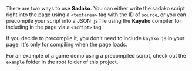 There are two ways to use **Sadako**. You can either write the sadako script right into the page using a `<textarea>` tag with the ID of `source`, or you can precompile your script into a JSON .js file using the **Kayako** compiler for including in the page via a `<script>` tag.

If you decide to precompile it, you don't need to include `kayako.js` in your page. It's only for compiling when the page loads.

For an example of a game demo using a precompiled script, check out the `example` folder in the root folder of this project.
